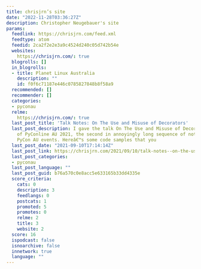 ```yaml
---
title: chrisjrn’s site
date: "2022-11-28T03:36:27Z"
description: Christopher Neugebauer's site
params:
  feedlink: https://chrisjrn.com/feed.xml
  feedtype: atom
  feedid: 2ca2f2e2e3a9c4524d240c05d742b54e
  websites:
    https://chrisjrn.com/: true
  blogrolls: []
  in_blogrolls:
  - title: Planet Linux Australia
    description: ""
    id: f0f6c71187e446c0785827848b8f58a9
  recommended: []
  recommender: []
  categories:
  - pyconau
  relme:
    https://chrisjrn.com/: true
  last_post_title: 'Talk Notes: On The Use and Misuse of Decorators'
  last_post_description: I gave the talk On The Use and Misuse of Decorators as part
    of PyConline AU 2021, the second in annoyingly long sequence of not-in-person
    PyCon AU events. Hereâ€™s some code samples that you
  last_post_date: "2021-09-10T17:14:14Z"
  last_post_link: https://chrisjrn.com/2021/09/10/talk-notes--on-the-use-and-misuse-of-decorators/
  last_post_categories:
  - pyconau
  last_post_language: ""
  last_post_guid: b76a570c0e8acc5e633165b33dd4335e
  score_criteria:
    cats: 0
    description: 3
    feedlangs: 0
    postcats: 1
    promoted: 5
    promotes: 0
    relme: 2
    title: 3
    website: 2
  score: 16
  ispodcast: false
  isnoarchive: false
  innetwork: true
  language: ""
---
```

